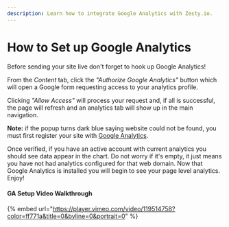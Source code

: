 ```yaml
---
description: Learn how to integrate Google Analytics with Zesty.io.
---
```


# How to Set up Google Analytics

Before sending your site live don't forget to hook up Google Analytics!

From the _Content_ tab, click the _"Authorize Google Analytics"_ button which will open a Google form requesting access to your analytics profile.

Clicking _"Allow Access"_ will process your request and, if all is successful, the page will refresh and an analytics tab will show up in the main navigation.

**Note:** if the popup turns dark blue saying website could not be found, you must first register your site with [Google Analytics](http://www.google.com/analytics/).

Once verified, if you have an active account with current analytics you should see data appear in the chart. Do not worry if it's empty, it just means you have not had analytics configured for that web domain. Now that Google Analytics is installed you will begin to see your page level analytics. Enjoy!

#### GA Setup Video Walkthrough

{% embed url="https://player.vimeo.com/video/119514758?color=ff771a&title=0&byline=0&portrait=0" %}



